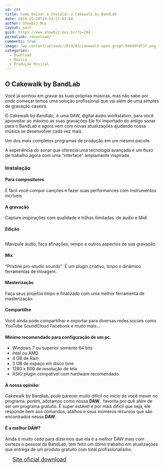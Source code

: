 ```yaml
---
id: 284
title: Como baixar e Instalar o Cakewalk by BandLab
date: 2019-03-28T19:54:22-03:00
author: Showbiz Mus
layout: post
guid: https://www.showbiz.mus.br/?p=284
permalink: /download/
comments: true
image: /wp-content/uploads/2019/03/cakewalk-open-graph-040d0fdf3f.png
categories:
  - Download
  - Música
  - Produção Musical
---
```

## O Cakewalk by BandLab

Você já sonhou em gravar as suas próprias músicas, mas não sabe por onde começar temos uma solução profissional que vai além de uma simples de gravação caseira.  


O Cakewalk by Bandlab, &nbsp;é uma DAW, digital áudio workstation, para você aproveitar ao máximo as suas gravações Ele foi importado do antigo sonar para o BandLab e agora vem com novas atualizações ajudando nossa música se desenvolver cada vez mais.

Um dos mais completos programas de produção em um mesmo pacote.  


A experiência do sonar que oferecia uma tecnologia avançada e um fluxo de trabalho agora com uma “interface” amplamente inspirada.

### Instalação<figure class="wp-block-embed-youtube wp-block-embed is-type-video is-provider-youtube wp-embed-aspect-16-9 wp-has-aspect-ratio">

<div class="wp-block-embed__wrapper">
  <div class="ast-oembed-container">
  </div>
</div></figure> 

#### Para compositores  


É fácil você compor canções e fazer suas performances com instrumentos incríveis  


#### A gravação  


Capture inspirações com qualidade e trilhas ilimitadas &nbsp;de áudio e Midi  


#### Edição  
<figure class="wp-block-image">

<img src="https://www.showbiz.mus.br/wp-content/uploads/2019/03/SONAR_hero-988x416.jpg" alt="" class="wp-image-367" srcset="https://www.showbiz.mus.br/wp-content/uploads/2019/03/SONAR_hero-988x416.jpg 988w, https://www.showbiz.mus.br/wp-content/uploads/2019/03/SONAR_hero-988x416-300x126.jpg 300w, https://www.showbiz.mus.br/wp-content/uploads/2019/03/SONAR_hero-988x416-768x323.jpg 768w" sizes="(max-width: 988px) 100vw, 988px" /> </figure> 

Manipule áudio, faça afinações, tempo e outros aspectos de sua gravação.  


#### Mix  


&#8220;Pristine pro-studio sounds&#8221; &nbsp;É um plugin criativo, limpo e dinâmico ferramentas de mixagem.  


#### Masterização  


Faça seus projetos limpo e finalizado com uma melhor ferramenta de masterização.  


#### Compartilhe  


Você ainda pode compartilhar e exportar para diversas redes sociais como YouTube SoundCloud Facebook e muito mais&#8230;

#### Mínimo recomendado para configuração de um pc.  


  * Windows 7 ou superior somente 64 bits 
  * Intel ou AMD 
  * 4 GB de Ram 
  * 3 GB de espaço em disco livre 
  * 1280 x 800 de resolução de tela
  * ASIO plugin compatível com hardware recomendado. 



#### A nossa opinião:  


Cakewalk by Bandlab, pode parecer muito difícil no início de você mexer no programa, porém, adotamos como nossa **DAW**, &nbsp;favorita por quê além de ser um programa gratuito. É super estável e por mais difícil que seja, ele responde bem aos comandos, atalhos e seus inúmeros recursos que são encontrados nessa **DAW**. 

#### É a melhor DAW?  


Ainda é muito cedo para dizermos que ela é a melhor DAW mais com certeza o pessoal da BandLab, tem feito um ótimo trabalho em atualizações que entrega de um produto gratuito com total profissionalismo.  


<div id="wp-block-themeisle-blocks-button-group-e02ba099" class="wp-block-themeisle-blocks-button-group" style="justify-content:center;align-items:center">
  <a href="https://www.bandlab.com/products/cakewalk"  class="wp-block-themeisle-blocks-button wp-block-themeisle-blocks-button-0" style="font-size:18px;font-style:normal;border-width:0px;border-radius:18px;padding:12px 24px " rel="noopener noreferrer"><span>Site oficial download </span></a>
</div>